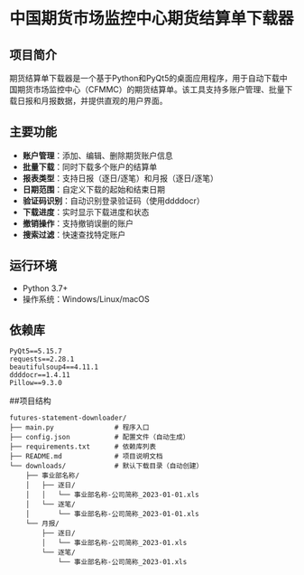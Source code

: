 # 中国期货市场监控中心期货结算单下载器

## 项目简介
期货结算单下载器是一个基于Python和PyQt5的桌面应用程序，用于自动下载中国期货市场监控中心（CFMMC）的期货结算单。该工具支持多账户管理、批量下载日报和月报数据，并提供直观的用户界面。

## 主要功能
- **账户管理**：添加、编辑、删除期货账户信息
- **批量下载**：同时下载多个账户的结算单
- **报表类型**：支持日报（逐日/逐笔）和月报（逐日/逐笔）
- **日期范围**：自定义下载的起始和结束日期
- **验证码识别**：自动识别登录验证码（使用ddddocr）
- **下载进度**：实时显示下载进度和状态
- **撤销操作**：支持撤销误删的账户
- **搜索过滤**：快速查找特定账户

## 运行环境
- Python 3.7+
- 操作系统：Windows/Linux/macOS

## 依赖库
```text
PyQt5==5.15.7
requests==2.28.1
beautifulsoup4==4.11.1
ddddocr==1.4.11
Pillow==9.3.0
```

##项目结构
```text
futures-statement-downloader/
├── main.py               # 程序入口
├── config.json           # 配置文件（自动生成）
├── requirements.txt      # 依赖库列表
├── README.md             # 项目说明文档
└── downloads/            # 默认下载目录（自动创建）
    ├── 事业部名称/
    │   ├── 逐日/
    │   │   └── 事业部名称-公司简称_2023-01-01.xls
    │   └── 逐笔/
    │       └── 事业部名称-公司简称_2023-01-01.xls
    └── 月报/
        ├── 逐日/
        │   └── 事业部名称-公司简称_2023-01.xls
        └── 逐笔/
            └── 事业部名称-公司简称_2023-01.xls
